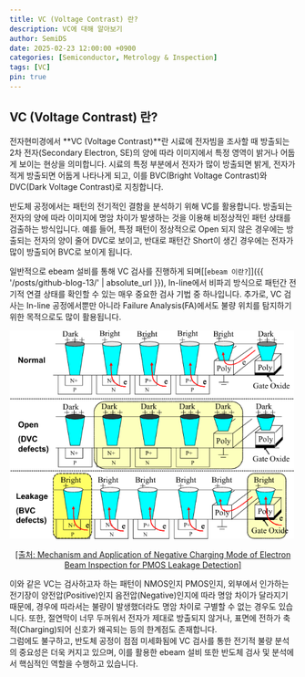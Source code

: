 ```yaml
---
title: VC (Voltage Contrast) 란?
description: VC에 대해 알아보기
author: SemiDS
date: 2025-02-23 12:00:00 +0900
categories: [Semiconductor, Metrology & Inspection]
tags: [VC]
pin: true
---
```


## VC (Voltage Contrast) 란?
전자현미경에서 **VC (Voltage Contrast)**란 시료에 전자빔을 조사할 때 방출되는 2차 전자(Secondary Electron, SE)의 양에 따라 이미지에서 특정 영역이 밝거나 어둡게 보이는 현상을 의미합니다. 시료의 특정 부분에서 전자가 많이 방출되면 밝게, 전자가 적게 방출되면 어둡게 나타나게 되고, 이를 BVC(Bright Voltage Contrast)와 DVC(Dark Voltage Contrast)로 지칭합니다.  

반도체 공정에서는 패턴의 전기적인 결함을 분석하기 위해 VC를 활용합니다. 방출되는 전자의 양에 따라 이미지에 명암 차이가 발생하는 것을 이용해 비정상적인 패턴 상태를 검출하는 방식입니다. 예를 들어, 특정 패턴이 정상적으로 Open 되지 않은 경우에는 방출되는 전자의 양이 줄어 DVC로 보이고, 반대로 패턴간 Short이 생긴 경우에는 전자가 많이 방출되어 BVC로 보이게 됩니다.

일반적으로 ebeam 설비를 통해 VC 검사를 진행하게 되며[[`ebeam 이란?`]]({{ '/posts/github-blog-13/' | absolute_url }}), In-line에서 비파괴 방식으로 패턴간 전기적 연결 상태를 확인할 수 있는 매우 중요한 검사 기법 중 하나입니다. 추가로, VC 검사는 In-line 공정에서뿐만 아니라 Failure Analysis(FA)에서도 불량 위치를 탐지하기 위한 목적으로도 많이 활용됩니다.

<img src="/assets/img/posting/2025-02-23-github-blog-25-vc_1.png" alt="VC" width=500>  
<p style="text-align: center;"><a href="https://ieeexplore.ieee.org/document/4263674">[출처: Mechanism and Application of Negative Charging Mode of Electron Beam Inspection for PMOS Leakage Detection]</a></p>

이와 같은 VC는 검사하고자 하는 패턴이 NMOS인지 PMOS인지, 외부에서 인가하는 전기장이 양전압(Positive)인지 음전압(Negative)인지에 따라 명암 차이가 달라지기 때문에, 경우에 따라서는 불량이 발생했더라도 명암 차이로 구별할 수 없는 경우도 있습니다. 또한, 절연막이 너무 두꺼워서 전자가 제대로 방출되지 않거나, 표면에 전하가 축적(Charging)되어 신호가 왜곡되는 등의 한계점도 존재합니다.  
그럼에도 불구하고, 반도체 공정이 점점 미세화됨에 VC 검사를 통한 전기적 불량 분석의 중요성은 더욱 커지고 있으며, 이를 활용한 ebeam 설비 또한 반도체 검사 및 분석에서 핵심적인 역할을 수행하고 있습니다.
